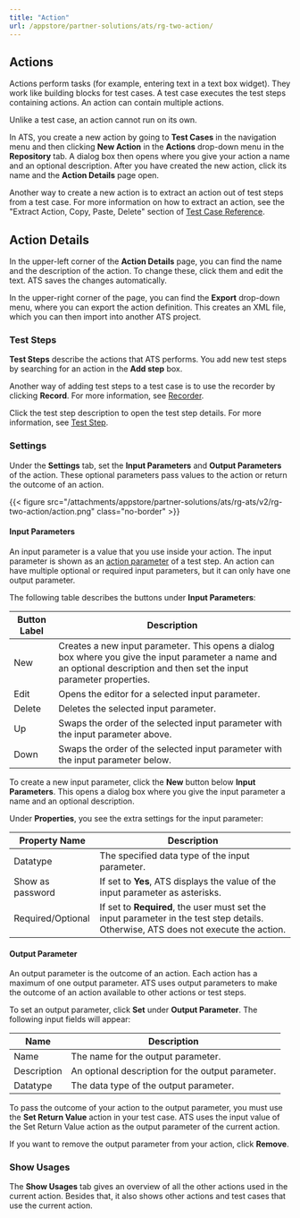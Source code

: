 ```yaml
---
title: "Action"
url: /appstore/partner-solutions/ats/rg-two-action/
---
```


## Actions

Actions perform tasks (for example, entering text in a text box widget). They work like building blocks for test cases. A test case executes the test steps containing actions. An action can contain multiple actions.

Unlike a test case, an action cannot run on its own.

In ATS, you create a new action by going to **Test Cases** in the navigation menu and then clicking **New Action** in the **Actions** drop-down menu in the **Repository** tab. A dialog box then opens where you give your action a name and an optional description. After you have created the new action, click its name and the **Action Details** page open.

Another way to create a new action is to extract an action out of test steps from a test case. For more information on how to extract an action, see the "Extract Action, Copy, Paste, Delete" section of [Test Case Reference](/appstore/partner-solutions/ats/rg-two-test-case/).

## Action Details

In the upper-left corner of the **Action Details** page, you can find the name and the description of the action. To change these, click them and edit the text. ATS saves the changes automatically.

In the upper-right corner of the page, you can find the **Export** drop-down menu, where you can export the action definition. This creates an XML file, which you can then import into another ATS project.

### Test Steps

**Test Steps** describe the actions that ATS performs. You add new test steps by searching for an action in the **Add step** box.

Another way of adding test steps to a test case is to use the recorder by clicking **Record**. For more information, see [Recorder](/appstore/partner-solutions/ats/rg-two-recorder/).

Click the test step description to open the test step details. For more information, see [Test Step](/appstore/partner-solutions/ats/rg-two-test-step/).

### Settings

Under the **Settings** tab, set the **Input Parameters** and **Output Parameters** of the action. These optional parameters pass values to the action or return the outcome of an action.

{{< figure src="/attachments/appstore/partner-solutions/ats/rg-ats/v2/rg-two-action/action.png" class="no-border" >}}

#### Input Parameters

An input parameter is a value that you use inside your action. The input parameter is shown as an [action parameter](/appstore/partner-solutions/ats/rg-two-test-step/#action-parameter) of a test step. An action can have multiple optional or required input parameters, but it can only have one output parameter.

The following table describes the buttons under **Input Parameters**:

| Button Label | Description |
| --- | --- |
| New | Creates a new input parameter. This opens a dialog box where you give the input parameter a name and an optional description and then set the input parameter properties. |
| Edit | Opens the editor for a selected input parameter. |
| Delete | Deletes the selected input parameter. |
| Up | Swaps the order of the selected input parameter with the input parameter above. |
| Down | Swaps the order of the selected input parameter with the input parameter below. |

To create a new input parameter, click the **New** button below **Input Parameters**. This opens a dialog box where you give the input parameter a name and an optional description.

Under **Properties**, you see the extra settings for the input parameter:

| Property Name | Description |
| --- | --- |
| Datatype | The specified data type of the input parameter. |
| Show as password | If set to **Yes**, ATS displays the value of the input parameter as asterisks.  |
| Required/Optional | If set to **Required**, the user must set the input parameter in the test step details. Otherwise, ATS does not execute the action. |

#### Output Parameter

An output parameter is the outcome of an action. Each action has a maximum of one output parameter. ATS uses output parameters to make the outcome of an action available to other actions or test steps.

To set an output parameter, click **Set** under **Output Parameter**. The following input fields will appear:

| Name | Description |
| --- | --- |
| Name | The name for the output parameter. |
| Description | An optional description for the output parameter. |
| Datatype | The data type of the output parameter. |

To pass the outcome of your action to the output parameter, you must use the **Set Return Value** action in your test case. ATS uses the input value of the Set Return Value action as the output parameter of the current action.

If you want to remove the output parameter from your action, click **Remove**.

### Show Usages

The **Show Usages** tab gives an overview of all the other actions used in the current action. Besides that, it also shows other actions and test cases that use the current action.
